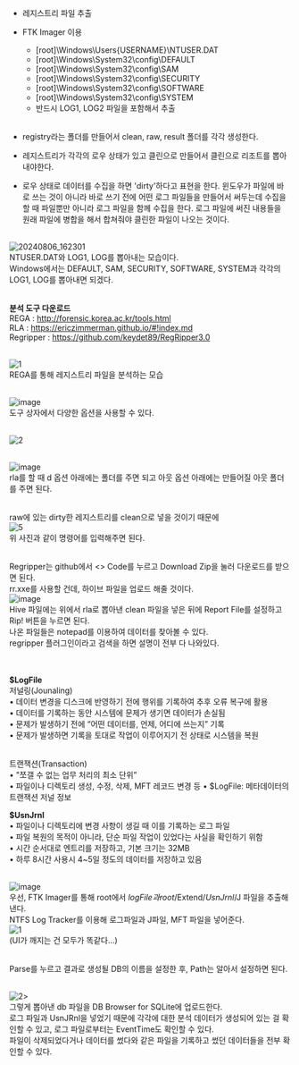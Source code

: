 - 레지스트리 파일 추출<br>
- FTK Imager 이용<br>
  - [root]\Windows\Users\{USERNAME}\NTUSER.DAT<br>
  - [root]\Windows\System32\config\DEFAULT<br>
  - [root]\Windows\System32\config\SAM<br>
  - [root]\Windows\System32\config\SECURITY<br>
  - [root]\Windows\System32\config\SOFTWARE<br>
  - [root]\Windows\System32\config\SYSTEM<br>
  - 반드시 LOG1, LOG2 파일을 포함해서 추출<br><br>
 
- registry라는 폴더를 만들어서 clean, raw, result 폴더를 각각 생성한다.<br>
- 레지스트리가 각각의 로우 상태가 있고 클린으로 만들어서 클린으로 리조트를 뽑아내야한다.<br>
- 로우 상태로 데이터를 수집을 하면 'dirty'하다고 표현을 한다. 윈도우가 파일에 바로 쓰는 것이 아니라 바로 쓰기 전에 어떤 로그 파일들을 만들어서 써두는데 수집을 할 때 파일뿐만 아니라 로그 파일을 함께 수집을 한다. 로그 파일에 써진 내용들을 원래 파일에 병합을 해서 합쳐줘야 클린한 파일이 나오는 것이다.<br><br>


![20240806_162301](https://github.com/user-attachments/assets/facac0ca-19e4-4ebb-a64c-9eaa122933ed)<br>
NTUSER.DAT와 LOG1, LOG를 뽑아내는 모습이다.<br>
Windows에서는 DEFAULT, SAM, SECURITY, SOFTWARE, SYSTEM과 각각의 LOG1, LOG를 뽑아내면 되겠다.<br><br>

**분석 도구 다운로드**<br>
REGA : http://forensic.korea.ac.kr/tools.html<br>
RLA : https://ericzimmerman.github.io/#!index.md<br>
Regripper : https://github.com/keydet89/RegRipper3.0<br><br>

![1](https://github.com/user-attachments/assets/a91b4da0-49df-4815-ba9f-c07f2e9aad04)<br>
REGA를 통해 레지스트리 파일을 분석하는 모습<br><br>

![image](https://github.com/user-attachments/assets/ce9f7766-6391-433f-b6db-95b85651b735)<br>
도구 상자에서 다양한 옵션을 사용할 수 있다.<br><br>

![2](https://github.com/user-attachments/assets/a5afc511-408a-4c68-a962-52e355d2fc75)<br><br>

![image](https://github.com/user-attachments/assets/340c628c-b90d-446b-a29b-989952df8d9e)<br>
rla를 할 때 d 옵션 아래에는 폴더를 주면 되고 아웃 옵션 아래에는 만들어질 아웃 폴더를 주면 된다.<br><br>

raw에 있는 dirty한 레지스트리를 clean으로 넣을 것이기 때문에<br>
![5](https://github.com/user-attachments/assets/01b23f79-5f43-4c12-a5c4-2d799acd754b)<br>
위 사진과 같이 명령어를 입력해주면 된다.<br><br>

Regripper는 github에서 <> Code를 누르고 Download Zip을 눌러 다운로드를 받으면 된다.<br>
rr.xxe를 사용할 건데, 하이브 파일을 업로드 해줄 것이다.<br>
![image](https://github.com/user-attachments/assets/53edcea2-c756-4840-b005-92a68a9a7add)<br>
Hive 파일에는 위에서 rla로 뽑아낸 clean 파일을 넣은 뒤에 Report File를 설정하고 Rip! 버튼을 누르면 된다.<br>
나온 파일들은 notepad를 이용하여 데이터를 찾아볼 수 있다.<br>
regripper 플러그인이라고 검색을 하면 설명이 전부 다 나와있다.<br><br><br>


**$LogFile**<br>
저널링(Jounaling)<br>
• 데이터 변경을 디스크에 반영하기 전에 행위를 기록하여 추후 오류 복구에 활용<br>
  • 데이터를 기록하는 동안 시스템에 문제가 생기면 데이터가 손실됨<br>
  • 문제가 발생하기 전에 “어떤 데이터를, 언제, 어디에 쓰는지” 기록<br>
  • 문제가 발생하면 기록을 토대로 작업이 이루어지기 전 상태로 시스템을 복원<br><br>

트랜잭션(Transaction)<br>
• "쪼갤 수 없는 업무 처리의 최소 단위”<br>
• 파일이나 디렉토리 생성, 수정, 삭제, MFT 레코드 변경 등
• $LogFile: 메타데이터의 트랜잭션 저널 정보

**$UsnJrnl**<br>
• 파일이나 디렉토리에 변경 사항이 생길 때 이를 기록하는 로그 파일<br>
• 파일 복원의 목적이 아니라, 단순 파일 작업이 있었다는 사실을 확인하기 위함<br>
• 시간 순서대로 엔트리를 저장하고, 기본 크기는 32MB<br>
• 하루 8시간 사용시 4~5일 정도의 데이터를 저장하고 있음<br><br>

![image](https://github.com/user-attachments/assets/255529be-ff7d-4ae9-a27e-cbcdb266959a)<br>
우선, FTK Imager를 통해 root에서 $logFile과 root/$Extend/$UsnJrnl/$J 파일을 추출해낸다.<br>
NTFS Log Tracker를 이용해 로그파일과 J파일, MFT 파일을 넣어준다.<br>
![1](https://github.com/user-attachments/assets/b2efd7c2-ff93-40aa-b313-67e160e1c5d4)<br>
(UI가 깨지는 건 모두가 똑같다...)<br><br>

Parse를 누르고 결과로 생성될 DB의 이름을 설정한 후, Path는 알아서 설정하면 된다.<br><br>

![2](https://github.com/user-attachments/assets/48020a00-dae9-4fb3-be68-99397d2954c0)><br>
그렇게 뽑아낸 db 파일을 DB Browser for SQLite에 업로드한다.<br>
로그 파일과 UsnJRnl을 넣었기 때문에 각각에 대한 분석 데이터가 생성되어 있는 걸 확인할 수 있고, 로그 파일로부터는 EventTime도 확인할 수 있다.<br>
파일이 삭제되었다거나 데이터를 썼다와 같은 파일을 기록하고 썼던 데이터들을 전부 확인할 수 있다.<br>











